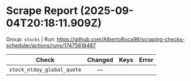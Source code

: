 # Scrape Report (2025-09-04T20:18:11.909Z)

Group: `stocks`  |  Run: https://github.com/AlbertoRoca96/scraping-checks-scheduler/actions/runs/17475618487

| Check | Changed | Keys | Error |
|---|:---:|:--|:--|
| `stock_ntdoy_global_quote` | — |  |  |
